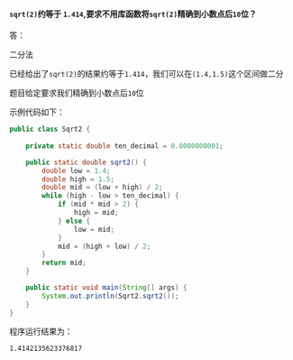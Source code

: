#### `sqrt(2)`约等于 `1.414`,要求不用库函数将`sqrt(2)`精确到小数点后`10`位？

答：

二分法

已经给出了`sqrt(2)`的结果约等于`1.414`，我们可以在`(1.4,1.5)`这个区间做二分

题目给定要求我们精确到小数点后`10`位

示例代码如下：

```java
public class Sqrt2 {
    
    private static double ten_decimal = 0.0000000001;

    public static double sqrt2() {
        double low = 1.4;
        double high = 1.5;
        double mid = (low + high) / 2;
        while (high - low > ten_decimal) {
            if (mid * mid > 2) {
                high = mid;
            } else {
                low = mid;
            }
            mid = (high + low) / 2;
        }
        return mid;
    }

    public static void main(String[] args) {
        System.out.println(Sqrt2.sqrt2());
    }
}
```

程序运行结果为：

```
1.4142135623376817
```

